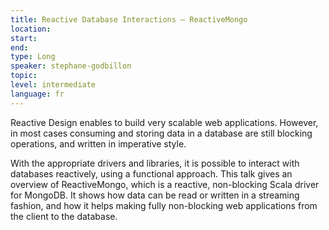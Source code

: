 ```yaml
---
title: Reactive Database Interactions – ReactiveMongo
location: 
start: 
end: 
type: Long
speaker: stephane-godbillon
topic: 
level: intermediate
language: fr
---
```


Reactive Design enables to build very scalable web applications. However, in most cases consuming and storing data in a database are still blocking operations, and written in imperative style.

With the appropriate drivers and libraries, it is possible to interact with databases reactively, using a functional approach. This talk gives an overview of ReactiveMongo, which is a reactive, non-blocking Scala driver for MongoDB. It shows how data can be read or written in a streaming fashion, and how it helps making fully non-blocking web applications from the client to the database.